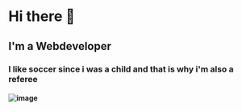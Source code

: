 # Hi there 👋

## I'm a Webdeveloper

### I like soccer since i was a child and that is why i'm also a referee

#### ![image](https://user-images.githubusercontent.com/89583591/131351161-f3994129-3561-4ad1-9476-ec21284601d3.png)




<!--
**EmreTy/EmreTy** is a ✨ _special_ ✨ repository because its `README.md` (this file) appears on your GitHub profile.

Here are some ideas to get you started:

- 🔭 I’m currently working on ...
- 🌱 I’m currently learning ...
- 👯 I’m looking to collaborate on ...
- 🤔 I’m looking for help with ...
- 💬 Ask me about ...
- 📫 How to reach me: ...
- 😄 Pronouns: ...
- ⚡ Fun fact: ...
-->
